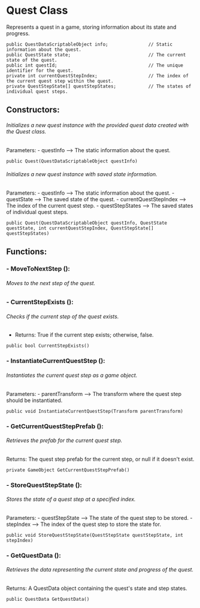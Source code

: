 # Quest Class
Represents a quest in a game, storing information about its state and progress.
```
public QuestDataScriptableObject info;               // Static information about the quest.
public QuestState state;                             // The current state of the quest.
public int questId;                                  // The unique identifier for the quest.
private int currentQuestStepIndex;                   // The index of the current quest step within the quest.
private QuestStepState[] questStepStates;            // The states of individual quest steps.
```
## Constructors:
###### Initializes a new quest instance with the provided quest data created with the Quest class.
Parameters: - questInfo --> The static information about the quest.
```
public Quest(QuestDataScriptableObject questInfo)
```

###### Initializes a new quest instance with saved state information.
Parameters: - questInfo --> The static information about the quest.
            - questState --> The saved state of the quest.
            - currentQuestStepIndex --> The index of the current quest step.
            - questStepStates --> The saved states of individual quest steps.
```
public Quest(QuestDataScriptableObject questInfo, QuestState questState, int currentQuestStepIndex, QuestStepState[] questStepStates)
```

## Functions:
### - MoveToNextStep ():
###### Moves to the next step of the quest.

### - CurrentStepExists ():
###### Checks if the current step of the quest exists.
- Returns: True if the current step exists; otherwise, false.
```
public bool CurrentStepExists()
```

### - InstantiateCurrentQuestStep ():
###### Instantiates the current quest step as a game object.
Parameters: - parentTransform --> The transform where the quest step should be instantiated.
```
public void InstantiateCurrentQuestStep(Transform parentTransform)
```

### - GetCurrentQuestStepPrefab ():
###### Retrieves the prefab for the current quest step.
Returns: The quest step prefab for the current step, or null if it doesn't exist.
```
private GameObject GetCurrentQuestStepPrefab()
```

### - StoreQuestStepState ():
###### Stores the state of a quest step at a specified index.
Parameters: - questStepState --> The state of the quest step to be stored.
            - stepIndex --> The index of the quest step to store the state for.
```
public void StoreQuestStepState(QuestStepState questStepState, int stepIndex)
```
        
### - GetQuestData ():
###### Retrieves the data representing the current state and progress of the quest.
Returns: A QuestData object containing the quest's state and step states.
```
public QuestData GetQuestData()
```
